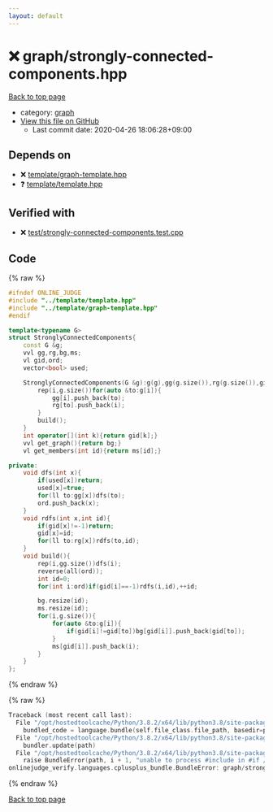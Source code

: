 ```yaml
---
layout: default
---
```


<!-- mathjax config similar to math.stackexchange -->
<script type="text/javascript" async
  src="https://cdnjs.cloudflare.com/ajax/libs/mathjax/2.7.5/MathJax.js?config=TeX-MML-AM_CHTML">
</script>
<script type="text/x-mathjax-config">
  MathJax.Hub.Config({
    TeX: { equationNumbers: { autoNumber: "AMS" }},
    tex2jax: {
      inlineMath: [ ['$','$'] ],
      processEscapes: true
    },
    "HTML-CSS": { matchFontHeight: false },
    displayAlign: "left",
    displayIndent: "2em"
  });
</script>

<script type="text/javascript" src="https://cdnjs.cloudflare.com/ajax/libs/jquery/3.4.1/jquery.min.js"></script>
<script src="https://cdn.jsdelivr.net/npm/jquery-balloon-js@1.1.2/jquery.balloon.min.js" integrity="sha256-ZEYs9VrgAeNuPvs15E39OsyOJaIkXEEt10fzxJ20+2I=" crossorigin="anonymous"></script>
<script type="text/javascript" src="../../assets/js/copy-button.js"></script>
<link rel="stylesheet" href="../../assets/css/copy-button.css" />


# :x: graph/strongly-connected-components.hpp

<a href="../../index.html">Back to top page</a>

* category: <a href="../../index.html#f8b0b924ebd7046dbfa85a856e4682c8">graph</a>
* <a href="{{ site.github.repository_url }}/blob/master/graph/strongly-connected-components.hpp">View this file on GitHub</a>
    - Last commit date: 2020-04-26 18:06:28+09:00




## Depends on

* :x: <a href="../template/graph-template.hpp.html">template/graph-template.hpp</a>
* :question: <a href="../template/template.hpp.html">template/template.hpp</a>


## Verified with

* :x: <a href="../../verify/test/strongly-connected-components.test.cpp.html">test/strongly-connected-components.test.cpp</a>


## Code

<a id="unbundled"></a>
{% raw %}
```cpp
#ifndef ONLINE_JUDGE
#include "../template/template.hpp"
#include "../template/graph-template.hpp"
#endif

template<typename G>
struct StronglyConnectedComponents{
    const G &g;
    vvl gg,rg,bg,ms;
    vl gid,ord;
    vector<bool> used;

    StronglyConnectedComponents(G &g):g(g),gg(g.size()),rg(g.size()),gid(g.size(),-1),used(g.size()){
        rep(i,g.size())for(auto &to:g[i]){
            gg[i].push_back(to);
            rg[to].push_back(i);
        }
        build();
    }
    int operator[](int k){return gid[k];}
    vvl get_graph(){return bg;}
    vl get_members(int id){return ms[id];}

private:
    void dfs(int x){
        if(used[x])return;
        used[x]=true;
        for(ll to:gg[x])dfs(to);
        ord.push_back(x);
    }
    void rdfs(int x,int id){
        if(gid[x]!=-1)return;
        gid[x]=id;
        for(ll to:rg[x])rdfs(to,id);
    }
    void build(){
        rep(i,gg.size())dfs(i);
        reverse(all(ord));
        int id=0;
        for(int i:ord)if(gid[i]==-1)rdfs(i,id),++id;

        bg.resize(id);
        ms.resize(id);
        for(i,g.size()){
            for(auto &to:g[i]){
                if(gid[i]!=gid[to])bg[gid[i]].push_back(gid[to]);
            }
            ms[gid[i]].push_back(i);
        }
    }
};
```
{% endraw %}

<a id="bundled"></a>
{% raw %}
```cpp
Traceback (most recent call last):
  File "/opt/hostedtoolcache/Python/3.8.2/x64/lib/python3.8/site-packages/onlinejudge_verify/docs.py", line 340, in write_contents
    bundled_code = language.bundle(self.file_class.file_path, basedir=pathlib.Path.cwd())
  File "/opt/hostedtoolcache/Python/3.8.2/x64/lib/python3.8/site-packages/onlinejudge_verify/languages/cplusplus.py", line 170, in bundle
    bundler.update(path)
  File "/opt/hostedtoolcache/Python/3.8.2/x64/lib/python3.8/site-packages/onlinejudge_verify/languages/cplusplus_bundle.py", line 281, in update
    raise BundleError(path, i + 1, "unable to process #include in #if / #ifdef / #ifndef other than include guards")
onlinejudge_verify.languages.cplusplus_bundle.BundleError: graph/strongly-connected-components.hpp: line 3: unable to process #include in #if / #ifdef / #ifndef other than include guards

```
{% endraw %}

<a href="../../index.html">Back to top page</a>

